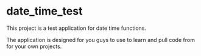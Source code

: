 # date_time_test

This project is a test application for date time functions.

The application is designed for you guys to use to learn and pull code from for your own projects.

